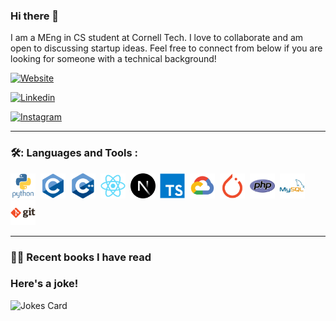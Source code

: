 ### Hi there 👋

I am a MEng in CS student at Cornell Tech. I love to collaborate and am open to discussing startup ideas. Feel free to connect from below if you are looking for someone with a technical background!

<!-- COMMENT 
---

### :man_technologist: About Me :
- :telescope: As part of the Studio curriculum at Cornell Tech, I’m working on the problem<br>_**How might we help school-age children to ensure they are learning despite the use of generative AI tools?**_

- :detective: Taking ML and Business Strategy courses at Cornell Tech.

- :video_game: In my free time I:
  -  :notebook_with_decorative_cover: Read self-help, business, and spiritual books
  -  :guitar: Play guitar (a mixture of rock and classical)
  -  :man_cook: Cook Indian food
  -  :lotus_position_man: Meditate
  -  :chart_with_upwards_trend: Invest in stocks
-->

[![Website](https://img.shields.io/badge/Vercel-000000?style=for-the-badge&logo=vercel&logoColor=white)](https://vrushank.vercel.app/)

[![Linkedin](https://img.shields.io/badge/LinkedIn-0077B5?style=for-the-badge&logo=linkedin&logoColor=white)](https://www.linkedin.com/in/vrushank2001/)

[![Instagram](https://img.shields.io/badge/Instagram-E4405F?style=for-the-badge&logo=instagram&logoColor=white)](https://www.instagram.com/vrushank_agrawal/)

<!-- COMMENT 
- ⚡ Fun fact -> I am crazy about The Himalayas!! :mountain:

-->
---

### 🛠️: Languages and Tools :

<div>
  <img src="https://github.com/devicons/devicon/blob/master/icons/python/python-original-wordmark.svg" title="python" alt="python" width="40" height="40"/>&nbsp;
  <img src="https://github.com/devicons/devicon/blob/master/icons/c/c-original.svg" title="C" alt="C" width="40" height="40"/>&nbsp;
  <img src="https://github.com/devicons/devicon/blob/master/icons/cplusplus/cplusplus-original.svg" title="C++" alt="C++" width="40" height="40"/>&nbsp;
  <img src="https://github.com/devicons/devicon/blob/master/icons/react/react-original.svg" title="React" alt="React" width="40" height="40"/>&nbsp;
  <img src="https://github.com/devicons/devicon/blob/master/icons/nextjs/nextjs-original.svg" title="NextJS" alt="NextJS" width="40" height="40"/>&nbsp;
  <img src="https://github.com/devicons/devicon/blob/master/icons/typescript/typescript-original.svg" title="JS" alt="JS" width="40" height="40"/>&nbsp;
  <img src="https://github.com/devicons/devicon/blob/master/icons/googlecloud/googlecloud-original.svg" title="Google Cloud" alt="Google Cloud" width="40" height="40"/>&nbsp;
  <img src="https://github.com/devicons/devicon/blob/master/icons/pytorch/pytorch-original.svg" title="PyTorch" alt="PyTorch" width="40" height="40"/>&nbsp;
  <img src="https://github.com/devicons/devicon/blob/master/icons/php/php-original.svg" title="PHP" alt="PHP" width="40" height="40"/>&nbsp;
  <img src="https://github.com/devicons/devicon/blob/master/icons/mysql/mysql-original-wordmark.svg" title="MySQL"  alt="MySQL" width="40" height="40"/>&nbsp;
  <img src="https://github.com/devicons/devicon/blob/master/icons/git/git-original-wordmark.svg" title="Git" alt="Git" width="40" height="40"/>  
</div>

---
<!-- COMMENT 

### :fire: My Stats :

[![GitHub Streak](http://github-readme-streak-stats.herokuapp.com?user=vrushank-agrawal&theme=dark&hide_border=true&date_format=M%20j%5B%2C%20Y%5D)](https://git.io/streak-stats)

![GitHub stats](https://github-readme-stats.vercel.app/api?username=vrushank-agrawal&count_private=true&theme=dark&show_icons=true)

-->

### :man_scientist: Recent books I have read
<!-- GOODREADS-LIST:START --
- [The Hard Thing About Hard Things: Building a Business When There Are No Easy Answers](https://www.goodreads.com/review/show/5285787609?utm_medium=api&utm_source=rss) by Ben Horowitz (⭐⭐⭐⭐⭐)
- [The Almanack of Naval Ravikant: A Guide to Wealth and Happiness](https://www.goodreads.com/review/show/5285745578?utm_medium=api&utm_source=rss) by Eric Jorgenson (⭐⭐⭐⭐)
- [Talking to Humans](https://www.goodreads.com/review/show/5780829380?utm_medium=api&utm_source=rss) by Giff Constable (⭐⭐⭐⭐)
- [Think and Grow Rich](https://www.goodreads.com/review/show/4674623812?utm_medium=api&utm_source=rss) by Napoleon Hill (⭐⭐⭐⭐⭐)
- [The Concise Yoga Vasistha](https://www.goodreads.com/review/show/5776151998?utm_medium=api&utm_source=rss) by Venkatesananda (⭐⭐⭐⭐⭐)
<!-- GOODREADS-LIST:END --

<!-- COMMENT
- 👯 I’m looking to collaborate on ...
- 🤔 I’m looking for help with ...
- 💬 Ask me about ...

-->

### Here's a joke!
![Jokes Card](https://readme-jokes.vercel.app/api?theme=gotham)
